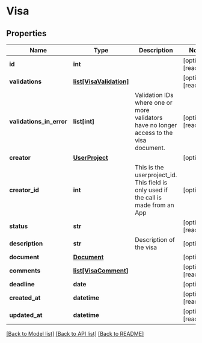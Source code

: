 # Visa

## Properties
Name | Type | Description | Notes
------------ | ------------- | ------------- | -------------
**id** | **int** |  | [optional] [readonly] 
**validations** | [**list[VisaValidation]**](VisaValidation.md) |  | [optional] [readonly] 
**validations_in_error** | **list[int]** | Validation IDs where one or more validators have no longer access to the visa document. | [optional] [readonly] 
**creator** | [**UserProject**](UserProject.md) |  | [optional] 
**creator_id** | **int** | This is the userproject_id. This field is only used if the call is made from an App | [optional] 
**status** | **str** |  | [optional] [readonly] 
**description** | **str** | Description of the visa | [optional] 
**document** | [**Document**](Document.md) |  | [optional] 
**comments** | [**list[VisaComment]**](VisaComment.md) |  | [optional] [readonly] 
**deadline** | **date** |  | [optional] 
**created_at** | **datetime** |  | [optional] [readonly] 
**updated_at** | **datetime** |  | [optional] [readonly] 

[[Back to Model list]](../README.md#documentation-for-models) [[Back to API list]](../README.md#documentation-for-api-endpoints) [[Back to README]](../README.md)


